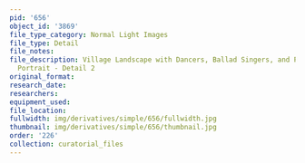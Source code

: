 ```yaml
---
pid: '656'
object_id: '3869'
file_type_category: Normal Light Images
file_type: Detail
file_notes:
file_description: Village Landscape with Dancers, Ballad Singers, and Possible Self
  Portrait - Detail 2
original_format:
research_date:
researchers:
equipment_used:
file_location:
fullwidth: img/derivatives/simple/656/fullwidth.jpg
thumbnail: img/derivatives/simple/656/thumbnail.jpg
order: '226'
collection: curatorial_files
---
```

